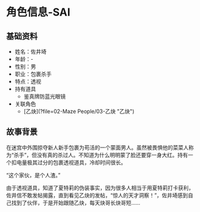 # 角色信息-SAI

## 基础资料

* 姓名：佐井埼
* 年龄：-
* 性别：男
* 职业：包裹杀手
* 特点：透视
* 持有道具
  * 鉴真牌防蓝光眼镜
* 关联角色
  * [乙炔](?file=02-Maze People/03-乙炔 "乙炔")

## 故事背景

在迷宫中外围掠夺新人新手包裹为苟活的一个蒙面男人。虽然被畏惧他的菜菜人称为“杀手”，但没有真的杀过人。不知道为什么明明蒙了脸还要穿一身大红。持有一个扣电量极其过分的包裹透视道具，冷却时间很长。

“这个家伙，是个人渣。”

由于透视道具，知道了夏特莉的伪装事实，因为很多人相当于用夏特莉打卡获利，佐井信不敢发帖揭露，直到看见乙炔的发帖，“惊人的天才洞察！”，佐井埼感到自己找到了伙伴，于是开始跟随乙炔，每天炔哥长炔哥短……

